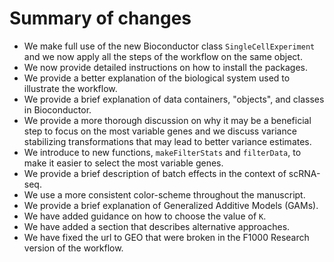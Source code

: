 # Summary of changes

* We make full use of the new Bioconductor class `SingleCellExperiment` and we now apply all the steps of the workflow on the same object.
* We now provide detailed instructions on how to install the packages.
* We provide a better explanation of the biological system used to illustrate the workflow.
* We provide a brief explanation of data containers, "objects", and classes in Bioconductor.
* We provide a more thorough discussion on why it may be a beneficial step to focus on the most variable genes and we discuss variance stabilizing transformations that may lead to better variance estimates.
* We introduce to new functions, `makeFilterStats` and `filterData`, to make it easier to select the most variable genes.
* We provide a brief description of batch effects in the context of scRNA-seq.
* We use a more consistent color-scheme throughout the manuscript.
* We provide a brief explanation of Generalized Additive Models (GAMs).
* We have added guidance on how to choose the value of `K`.
* We have added a section that describes alternative approaches.
* We have fixed the url to GEO that were broken in the F1000 Research version of the workflow.
